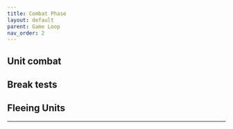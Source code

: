 ```yaml
---
title: Combat Phase
layout: default
parent: Game Loop
nav_order: 2
---
```


<link rel="stylesheet" href="../../style.css">

## Unit combat

## Break tests

## Fleeing Units
----